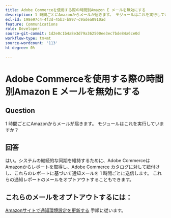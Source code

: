 ```yaml
---
title: Adobe Commerceを使用する際の時間別Amazon E メールを無効にする
description: 1 時間ごとにAmazonからメールが届きます。 モジュールはこれを実行していますか？
exl-id: 198e97c4-4f3d-45b3-b897-c9adea0910ad
feature: Communications
role: Developer
source-git-commit: 1d2e0c1b4a8e3d79a362500ee3ec7bde84a6ce0d
workflow-type: tm+mt
source-wordcount: '113'
ht-degree: 0%

---
```


# Adobe Commerceを使用する際の時間別Amazon E メールを無効にする

## Question

1 時間ごとにAmazonからメールが届きます。 モジュールはこれを実行していますか？

## 回答

はい。システムの継続的な同期を維持するために、Adobe CommerceはAmazonからレポートを取得し、Adobe Commerce カタログに対して紐付けし、これらのレポートに基づいて通知メールを 1 時間ごとに送信します。 これらの通知レポートのメールをオプトアウトすることもできます。

## これらのメールをオプトアウトするには：

[Amazonサイトで通知環境設定を更新する &#x200B;](https://sellercentral.amazon.com/gp/help/external/G871) 手順に従います。
